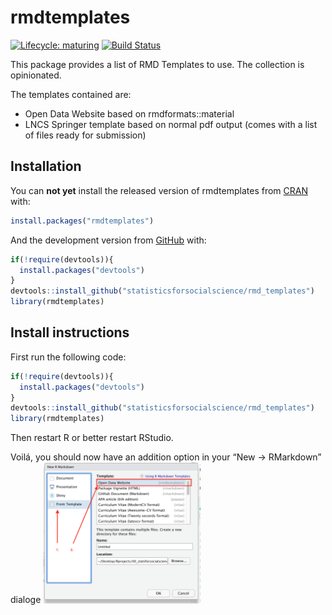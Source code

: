 
<!-- README.md is generated from README.Rmd. Please edit that file -->

# rmdtemplates

<!-- badges: start -->

[![Lifecycle:
maturing](https://img.shields.io/badge/lifecycle-maturing-blue.svg)](https://www.tidyverse.org/lifecycle/#maturing)
[![Build
Status](https://travis-ci.org/statisticsforsocialscience/rmd_templates.svg?branch=master)](https://travis-ci.org/statisticsforsocialscience/rmd_templates)
<!-- badges: end -->

This package provides a list of RMD Templates to use. The collection is
opinionated.

The templates contained are:

  - Open Data Website based on rmdformats::material
  - LNCS Springer template based on normal pdf output (comes with a list
    of files ready for submission)

## Installation

You can **not yet** install the released version of rmdtemplates from
[CRAN](https://CRAN.R-project.org) with:

``` r
install.packages("rmdtemplates")
```

And the development version from [GitHub](https://github.com/) with:

``` r
if(!require(devtools)){
  install.packages("devtools")
}
devtools::install_github("statisticsforsocialscience/rmd_templates")
library(rmdtemplates)
```

## Install instructions

First run the following code:

``` r
if(!require(devtools)){
  install.packages("devtools")
}
devtools::install_github("statisticsforsocialscience/rmd_templates")
library(rmdtemplates)
```

Then restart R or better restart RStudio.

Voilá, you should now have an addition option in your “New -\>
RMarkdown” dialoge <img src="README_files/click.png" width="50%" />
